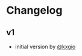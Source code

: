 # Changelog

## v1

* initial version by [@kxgio][]


<!--- Link definition list --->
[@kxgio]: https://github.com/kxgio
